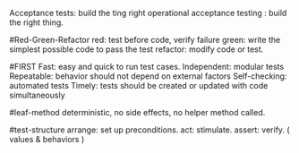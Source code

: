 Acceptance tests: build the ting right
operational acceptance testing : build the right thing.

#Red-Green-Refactor
red: test before code, verify failure
green: write the simplest possible code to pass the test
refactor: modify code or test.

#FIRST
Fast: easy and quick to run test cases.
Independent: modular tests
Repeatable: behavior should not depend on external factors
Self-checking: automated tests
Timely: tests should be created or updated with code simultaneously

#leaf-method
deterministic, no side effects, no helper method called.

#test-structure
arrange: set up preconditions.
act: stimulate.
assert: verify. ( values & behaviors )